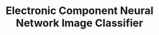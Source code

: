 ---
layout: page
title: Electronic Component Neural Network Image Classifier
description: In this project paper, I explain the steps I took to design, build, and optimize and electronic component classifier.
img: assets/img/electroniccomponent.JPG
redirect: ../assets/pdf/proj2.pdf
importance: 3
category: project
---